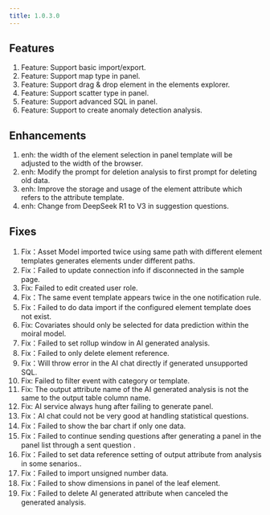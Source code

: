 ```yaml
---
title: 1.0.3.0
---
```


## Features
1. Feature: Support basic import/export.
1. Feature: Support map type in panel.
1. Feature: Support drag & drop element in the elements explorer.
1. Feature: Support scatter type in panel.
1. Feature: Support advanced SQL in panel.
1. Feature: Support to create anomaly detection analysis.  

## Enhancements
1. enh: the width of the element selection in panel template will be adjusted to the width of the browser.
1. enh: Modify the prompt for deletion analysis to first prompt for deleting old data.
1. enh: Improve the storage and usage of the element attribute which refers to the attribute template.
1. enh: Change from DeepSeek R1 to V3 in suggestion questions.

## Fixes
1. Fix：Asset Model imported twice using same path with different element templates generates elements under different paths.
1. Fix：Failed to update connection info if disconnected in the sample page. 
1. Fix: Failed to edit created user role.
1. Fix：The same event template appears twice in the one notification rule.
1. Fix：Failed to do data import if the configured element template does not exist.
1. Fix:  Covariates should only be selected for data prediction within the moiral model.
1. Fix：Failed to set rollup window in AI generated analysis.
1. Fix：Failed to only delete element reference.
1. Fix：Will throw error in the AI chat directly if generated unsupported SQL.
1. Fix: Failed to filter event with category or template.
1. Fix: The output attribute name of the AI generated analysis is not the same to the output table column name.
1. Fix: AI service always hung after failing to generate panel.
1. Fix：AI chat could not be very good at handling statistical questions.
1. Fix：Failed to show the bar chart if only one data.
1. Fix：Failed to continue sending questions after generating a panel in the panel list through a sent question .
1. Fix：Failed to set data reference setting of output attribute from analysis in some senarios..
1. Fix：Failed to import unsigned number data.
1. Fix：Failed to show dimensions in panel of the leaf element.
1. Fix：Failed to delete AI generated attribute when canceled the generated analysis.

